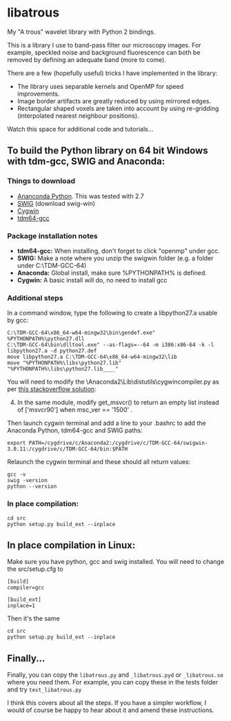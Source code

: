 # libatrous
My "A trous" wavelet library with Python 2 bindings.

This is a library I use to band-pass filter our microscopy images. For example, speckled noise and background fluorescence can both be removed by defining an adequate band (more to come).

There are a few (hopefully useful) tricks I have implemented in the library:

* The library uses separable kernels and OpenMP for speed improvements.
* Image border artifacts are greatly reduced by using mirrored edges.
* Rectangular shaped voxels are taken into account by using re-gridding (interpolated nearest neighbour positions).

Watch this space for additional code and tutorials...

## To build the Python library on 64 bit Windows with tdm-gcc, SWIG and Anaconda:
### Things to download
* [Ananconda Python](https://www.continuum.io/downloads). This was tested with 2.7
* [SWIG](http://www.swig.org/index.php) (download swig-win)
* [Cygwin](https://www.cygwin.com/)
* [tdm64-gcc](http://tdm-gcc.tdragon.net/download)

### Package installation notes
* **tdm64-gcc:** When installing, don't forget to click "openmp" under gcc.
* **SWIG:** Make a note where you unzip the swigwin folder (e.g. a folder under C:\TDM-GCC-64)
* **Anaconda:** Global install, make sure %PYTHONPATH% is defined.
* **Cygwin:** A basic install will do, no need to install gcc

### Additional steps

In a command window, type the following to create a libpython27.a usable by gcc:
```
C:\TDM-GCC-64\x86_64-w64-mingw32\bin\gendef.exe" %PYTHONPATH%\python27.dll
C:\TDM-GCC-64\bin\dlltool.exe" --as-flags=--64 -m i386:x86-64 -k -l libpython27.a -d python27.def
move libpython27.a C:\TDM-GCC-64\x86_64-w64-mingw32\lib
move "%PYTHONPATH%\libs\python27.lib" "%PYTHONPATH%\libs\python27.lib____"
```
You will need to modify the \Anaconda2\Lib\distutils\cygwincompiler.py as per [this stackoverflow solution](https://stackoverflow.com/questions/6034390/compiling-with-cython-and-mingw-produces-gcc-error-unrecognized-command-line-o):

  4) In the same module, modify get_msvcr() to return an empty list instead of ['msvcr90'] when msc_ver == '1500' .

Then launch cygwin terminal and add a line to your .bashrc to add the Anaconda Python, tdm64-gcc and SWIG paths:

`export PATH=/cygdrive/c/Anaconda2:/cygdrive/c/TDM-GCC-64/swigwin-3.0.11:/cygdrive/c/TDM-GCC-64/bin:$PATH`

Relaunch the cygwin terminal and these should all return values:

```
gcc -v
swig -version
python --version
```

### In place compilation:
```
cd src
python setup.py build_ext --inplace
```

## In place compilation in Linux:

Make sure you have python, gcc and swig installed. You will need to change the src/setup.cfg to
```
[build]
compiler=gcc

[build_ext]
inplace=1
```

Then it's the same
```
cd src
python setup.py build_ext --inplace
```

## Finally...
Finally, you can copy the ```libatrous.py``` and ```_libatrous.pyd``` or ```_libatrous.so``` where you need them.
For example, you can copy these in the tests folder and try ```test_libatrous.py```

I think this covers about all the steps. If you have a simpler workflow, I would of course be happy to hear about it and amend these instructions.
